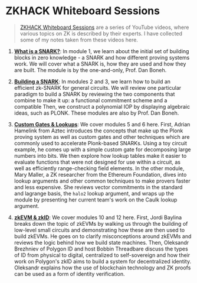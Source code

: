 # ZKHACK Whiteboard Sessions

> [ZKHACK Whiteboard Sessions](https://www.youtube.com/playlist?list=PLj80z0cJm8QErn3akRcqvxUsyXWC81OGq) are a series of YouTube videos, where various topics on ZK is described by their experts. I have collected some of my notes taken from these videos here.

1. [**What is a SNARK?**](./what-is-a-snark.md): In module 1, we learn about the initial set of building blocks in zero knowledge - a SNARK and how different proving systems work. We will cover what a SNARK is, how they are used and how they are built. The module is by the one-and-only, Prof. Dan Boneh.

2. [**Building a SNARK**](./building-a-snark.md): In modules 2 and 3, we learn how to build an efficient zk-SNARK for general circuits. We will review one particular paradigm to build a SNARK by reviewing the two components that combine to make it up: a functional commitment scheme and a compatible Then, we construct a polynomial IOP by displaying algebraic ideas, such as PLONK. These modules are also by Prof. Dan Boneh.

3. [**Custom Gates & Lookups**](./custom-gates.md): We cover modules 5 and 6 here. First, Adrian Hamelink from Aztec introduces the concepts that make up the Plonk proving system as well as custom gates and other techniques which are commonly used to accelerate Plonk-based SNARKs. Using a toy circuit example, he comes up with a simple custom gate for decomposing large numbers into bits. We then explore how lookup tables make it easier to evaluate functions that were not designed for use within a circuit, as well as efficiently range-checking field elements. In the other module, Mary Maller, a ZK researcher from the Ethereum Foundation, dives into lookup arguments and other common techniques to make provers faster and less expensive. She reviews vector commitments in the standard and lagrange basis, the `halo2` lookup argument, and wraps up the module by presenting her current team's work on the Caulk lookup argument.

4. [**zkEVM & zkID**](./zkEVM-and-zkID.md): We cover modules 10 and 12 here. First, Jordi Baylina breaks down the topic of zkEVMs by walking us through the building of low-level small circuits and demonstrating how these are then used to build zkEVMs. He goes on to clarify misconceptions around zkEVMs and reviews the logic behind how we build state machines. Then, Oleksandr Brezhniev of Polygon ID and host Bobbin Threadbare discuss the types of ID from physical to digital, centralized to self-sovereign and how their work on Polygon's zkID aims to build a system for decentralized identity. Oleksandr explains how the use of blockchain technology and ZK proofs can be used as a form of identity verification.

